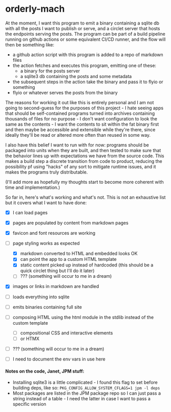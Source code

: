 # orderly-mach

At the moment, I want this program to emit a binary containing a sqlite db with all the posts I want to publish or serve, and a circlet server that hosts the endpoints serving the posts. The program can be part of a build pipeline running on github actions or some equivalent CI/CD runner, and the flow will then be something like:

- a github action script with this program is added to a repo of markdown files
- the action fetches and executes this program, emitting one of these:
  - a binary for the posts server
  - a sqlite3 db containing the posts and some metadata
- the subsequent steps in the action take the binary and pass it to flyio or something
- flyio or whatever serves the posts from the binary

The reasons for working it out like this is entirely personal and I am not going to second-guess for the purposes of this project - I hate seeing apps that should be self-contained programs turned into archives containing thousands of files for no purpose - I don't want configuration to look the same as the contents - I want the contents to sit within the fat binary first and then maybe be accessible and extensible while they're there, since ideally they'll be read or altered more often than reused in some way.

I also have this belief I want to run with for now: programs should be packaged into units when they are built, and then tested to make sure that the behavior lines up with expectations we have from the source code. This makes a build step a discrete transition from code to product, reducing the possibility pf using "hacks" of any sort to mitigate runtime issues, and it makes the programs truly distributable.

(I'll add more as hopefully my thoughts start to become more coherent with time and implementation.)

So far in, here's what's working and what's not. This is not an exhaustive list but it covers what I want to have done:
- [x] I can load pages
- [x] pages are populated by content from markdown pages
- [x] favicon and font resources are working
- [ ] page styling works as expected
  - [x] markdown converted to HTML and embedded looks OK
  - [x] can point the app to a custom HTML template
  - [x] static content picked up instead of hardcoded (this should be a quick circlet thing but I'll do it later)
  - [ ] ??? (something will occur to me in a dream)
- [x] images or links in markdown are handled
- [ ] loads everything into sqlite
- [ ] emits binaries containing full site
- [ ] composing HTML using the html module in the stdlib instead of the custom template
  - [ ] compositional CSS and interactive elements
  - [ ] or HTMX
- [ ] ??? (something will occur to me in a dream)
- [ ] I need to document the env vars in use here


#### Notes on the code, Janet, JPM stuff:
- Installing sqlite3 is a little complicated - I found this flag to set before building deps, like so: `PKG_CONFIG_ALLOW_SYSTEM_CFLAGS=1 jpm -l deps`
- Most packages are listed in the JPM package repo so I can just pass a string instead of a table - I need the latter in case I want to pass a specific version
